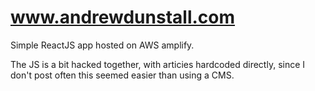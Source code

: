 # www.andrewdunstall.com
Simple ReactJS app hosted on AWS amplify.

The JS is a bit hacked together, with articies hardcoded directly, since I don't post often this seemed easier than using a CMS.
